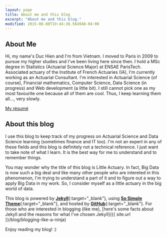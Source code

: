 ```yaml
---
layout: page
title: About me and this blog
excerpt: "About me and this blog."
modified: 2015-08-08T19:44:38.564948-04:00
---
```



## About Me

Hi, my name's Duc Hien and I'm from Vietnam. I moved to Paris in 2009 to pursue my higher studies and I've been living here since then. I hold a MSc degree in Statistics (Actuarial Science Major) at ENSAE ParisTech. Associated actuary of the Institute of French Actuaries (IA), I'm currently working as an Actuarial Consultant. I'm interested in Actuarial Science (of course), Financial mathematics, Computer Science, Data Science (in progress) and Web development (a little bit). I still cannot pick one as my most favourite one because all of them are cool. Thus, I keep learning them all..., very slowly.

<a markdown="0" href="{{ site.url }}/vitae" class="btn">My résumé</a>

## About this blog

I use this blog to keep track of my progress on Actuarial Science and Data Science learning (sometimes finance and IT too). I'm not an expert in any of these fields and this blog is definitely not a technical reference. I just want to take note of what I learn. It is the best way for me to understand and to remember things. 

You may wonder why the title of this blog is Little Actuary. In fact, Big Data is now such a big deal and like many other people who are intereted in this phenomenon, I'm trying to understand a part of it and to figure out a way to apply Big Data in my work. So, I consider myself as a little actuary in the big world of data.   

This blog is powered by [**Jekyll**](http://jekyllrb.com){:target="_blank"}, using [**So Simple Theme**](https://mademistakes.com/work/so-simple-jekyll-theme/){:target="_blank"}, and hosted by [**GitHub**](https://github.com){:target="_blank"}. For those who are interested in blogging (like me), [here's some facts about Jekyll and the reasons for what I've chosen Jekyll]({{ site.url }}/blog/blogging-like-a-ninja)


Enjoy reading my blog! :)



